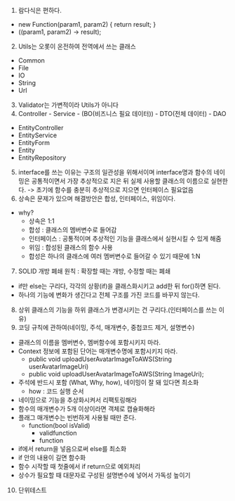 
1. 람다식은 편하다.
- new Function(param1, param2) {
    return result;
}
- ((param1, param2) -> result);
2. Utils는 오롯이 온전하여 전역에서 쓰는 클래스
- Common
- File
- IO
- String
- Url
3. Validator는 가변적이라 Utils가 아니다
4. Controller - Service - (BO(비즈니스 필요 데이터)) - DTO(전체 데이터) - DAO
- EntityController
- EntityService
- EntityForm
- Entity
- EntityRepository
5. interface를 쓰는 이유는 구조의 일관성을 위해서이며 interface명과 함수의 네이밍은 공통적이면서 가장 추상적으로 지은 뒤 실제 사용할 클래스의 이름으로 실현한다.
-> 초기에 함수를 충분히 추상적으로 지으면 인터페이스 필요없음
6. 상속은 문제가 있으며 해결방안은 합성, 인터페이스, 위임이다.
- why? 
  - 상속은 1:1 
  - 합성 : 클래스의 멤버변수로 들어감  
  - 인터페이스 : 공통적이며 추상적인 기능을 클래스에서 실현시킬 수 있게 해줌
  - 위임 : 합성된 클래스의 함수 사용
  - 합성은 하나의 클래스에 여러 멤버변수로 들어갈 수 있기 때문에 1:N
7. SOLID 개방 폐쇄 원칙 : 확장할 때는 개방, 수정할 때는 폐쇄
- if만 else는 구리다, 각각의 상황(if)을 클래스화시키고 add한 뒤 for()하면 된다.
- 하나의 기능에 변화가 생긴다고 전체 구조를 가진 코드를 바꾸지 않는다.
8. 상위 클래스의 기능을 하위 클래스가 변경시키는 건 구리다.(인터페이스를 쓰는 이유)
9. 코딩 규칙에 관하여(네이밍, 주석, 매개변수, 중첩코드 제거, 설명변수)
- 클래스의 이름을 멤버변수, 멤버함수에 포함시키지 마라.
- Context 정보에 포함된 단어는 매개변수명에 포함시키지 마라.
  - public void uploadUserAvatarImageToAWS(String userAvatarImageUri)
  - public void uploadUserAvatarImageToAWS(String ImageUri);
- 주석에 반드시 포함 (What, Why, how), 네이밍이 잘 돼 있다면 최소화
  - how : 코드 실행 순서
- 네이밍으로 기능을 추상화시켜서 리팩토링해라
- 함수의 매개변수가 5개 이상이라면 객체로 캡슐화해라
- 플래그 매개변수는 빈번하게 사용될 때만 준다.
  - function(bool isValid)
    - validfunction
    - function
- if에서 return을 넣음으로써 else를 최소화
- if 안의 내용이 길면 함수화
- 함수 시작할 때 첫줄에서 if return으로 예외처리
- 상수가 필요할 때 대문자로 구성된 설명변수에 넣어서 가독성 높이기
10. 단위테스트

